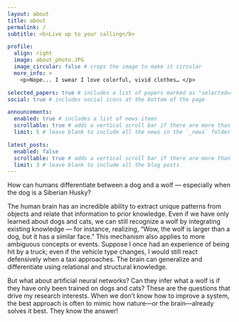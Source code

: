 ```yaml
---
layout: about
title: about
permalink: /
subtitle: <b>Live up to your calling</b>

profile:
  align: right
  image: about_photo.JPG
  image_circular: false # crops the image to make it circular
  more_info: >
    <p>Nope... I swear I love colorful, vivid clothes… </p>

selected_papers: true # includes a list of papers marked as "selected={true}"
social: true # includes social icons at the bottom of the page

announcements:
  enabled: true # includes a list of news items
  scrollable: true # adds a vertical scroll bar if there are more than 3 news items
  limit: 5 # leave blank to include all the news in the `_news` folder

latest_posts:
  enabled: false
  scrollable: true # adds a vertical scroll bar if there are more than 3 new posts items
  limit: 3 # leave blank to include all the blog posts
---
```


<!-- Write your biography here. Tell the world about yourself. Link to your favorite [subreddit](http://reddit.com). You can put a picture in, too. The code is already in, just name your picture `prof_pic.jpg` and put it in the `img/` folder.

Put your address / P.O. box / other info right below your picture. You can also disable any of these elements by editing `profile` property of the YAML header of your `_pages/about.md`. Edit `_bibliography/papers.bib` and Jekyll will render your [publications page](/al-folio/publications/) automatically.

Link to your social media connections, too. This theme is set up to use [Font Awesome icons](https://fontawesome.com/) and [Academicons](https://jpswalsh.github.io/academicons/), like the ones below. Add your Facebook, Twitter, LinkedIn, Google Scholar, or just disable all of them. -->

How can humans differentiate between a dog and a wolf — especially when the dog is a Siberian Husky?

The human brain has an incredible ability to extract unique patterns from objects and relate that information to prior knowledge. Even if we have only learned about dogs and cats, we can still recognize a wolf by integrating existing knowledge — for instance, realizing, “Wow, the wolf is larger than a dog, but it has a similar face.” This mechanism also applies to more ambiguous concepts or events. Suppose I once had an experience of being hit by a truck; even if the vehicle type changes, I would still react defensively when a taxi approaches. The brain can generalize and differentiate using relational and structural knowledge.

But what about artificial neural networks? Can they infer what a wolf is if they have only been trained on dogs and cats? These are the questions that drive my research interests. When we don’t know how to improve a system, the best approach is often to mimic how nature—or the brain—already solves it best. They know the answer!